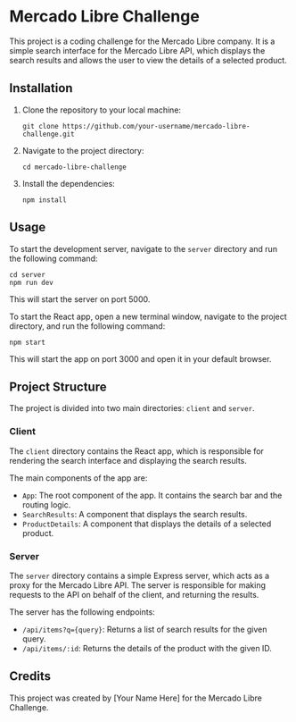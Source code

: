 # Mercado Libre Challenge

This project is a coding challenge for the Mercado Libre company. It is a simple search interface for the Mercado Libre API, which displays the search results and allows the user to view the details of a selected product.

## Installation

1. Clone the repository to your local machine:

   ```
   git clone https://github.com/your-username/mercado-libre-challenge.git
   ```

2. Navigate to the project directory:

   ```
   cd mercado-libre-challenge
   ```

3. Install the dependencies:

   ```
   npm install
   ```

## Usage

To start the development server, navigate to the `server` directory and run the following command:

```
cd server
npm run dev
```

This will start the server on port 5000.

To start the React app, open a new terminal window, navigate to the project directory, and run the following command:

```
npm start
```

This will start the app on port 3000 and open it in your default browser.

## Project Structure

The project is divided into two main directories: `client` and `server`.

### Client

The `client` directory contains the React app, which is responsible for rendering the search interface and displaying the search results.

The main components of the app are:

- `App`: The root component of the app. It contains the search bar and the routing logic.
- `SearchResults`: A component that displays the search results.
- `ProductDetails`: A component that displays the details of a selected product.

### Server

The `server` directory contains a simple Express server, which acts as a proxy for the Mercado Libre API. The server is responsible for making requests to the API on behalf of the client, and returning the results.

The server has the following endpoints:

- `/api/items?q={query}`: Returns a list of search results for the given query.
- `/api/items/:id`: Returns the details of the product with the given ID.

## Credits

This project was created by [Your Name Here] for the Mercado Libre Challenge.